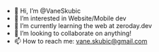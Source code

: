 - 👋 Hi, I’m @VaneSkubic
- 👀 I’m interested in Website/Mobile dev
- 🌱 I’m currently learning the web at zeroday.dev
- 💞️ I’m looking to collaborate on anything!
- 📫 How to reach me: vane.skubic@gmail.com

<!---
VaneSkubic/VaneSkubic is a ✨ special ✨ repository because its `README.md` (this file) appears on your GitHub profile.
You can click the Preview link to take a look at your changes.
--->
